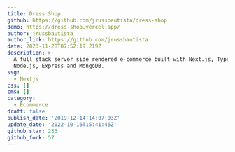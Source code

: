 ```yaml
---
title: Dress Shop
github: https://github.com/jrussbautista/dress-shop
demo: https://dress-shop.vercel.app/
author: jrussbautista
author_link: https://github.com/jrussbautista
date: 2023-11-28T07:52:19.219Z
description: >-
  A full stack server side rendered e-commerce built with Next.js, TypeScript,
  Node.js, Express and MongoDB.
ssg:
  - Nextjs
css: []
cms: []
category:
  - Ecommerce
draft: false
publish_date: '2019-12-14T14:07:03Z'
update_date: '2022-10-16T15:41:46Z'
github_star: 233
github_fork: 57
---
```


